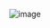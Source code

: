 ![image](https://user-images.githubusercontent.com/101858286/166465587-be4cc806-78c0-44bd-b0bb-fc16d362ad16.png)

